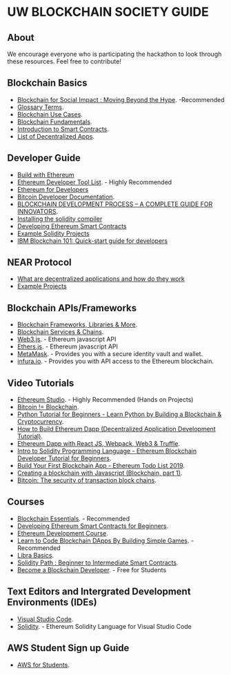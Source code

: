 # UW BLOCKCHAIN SOCIETY GUIDE 

## About 
We encourage everyone who is participating the hackathon to look through these resources. Feel free to contribute!

## Blockchain Basics
* [Blockchain for Social Impact : Moving Beyond the Hype](https://www.gsb.stanford.edu/sites/gsb/files/publication-pdf/study-blockchain-impact-moving-beyond-hype.pdf). -Recommended
* [Glossary Terms](https://bitcoin.org/en/vocabulary#address).
* [Blockchain Use Cases](https://www.mckinsey.com/business-functions/mckinsey-digital/our-insights/blockchain-beyond-the-hype-what-is-the-strategic-business-value).
* [Blockchain Fundamentals](https://www.notion.so/Resources-to-get-started-3f85419cb7d9469a993af374f835d773).
* [Introduction to Smart Contracts](https://solidity.readthedocs.io/en/develop/introduction-to-smart-contracts.html).
* [List of Decentralized Apps](https://www.stateofthedapps.com/).



## Developer Guide
* [Build with Ethereum](https://ethereum.org/build/)
* [Ethereum Developer Tool List](https://github.com/ConsenSys/ethereum-developer-tools-list). - Highly Recommended
* [Ethereum for Developers](https://ethereum.org/developers/#getting-started)
* [Bitcoin Developer Documentation](https://bitcoin.org/en/developer-documentation).
* [BLOCKCHAIN DEVELOPMENT PROCESS – A COMPLETE GUIDE FOR INNOVATORS](https://www.leewayhertz.com/guide-to-blockchain-development-process/).
* [Installing the solidity compiler](https://solidity.readthedocs.io/en/v0.5.3/installing-solidity.html)
* [Developing Ethereum Smart Contracts](https://solidity.readthedocs.io/en/develop/)
* [Example Solidity Projects](https://solidity.readthedocs.io/en/latest/solidity-by-example.html#micropayment-channel)
* [IBM Blockchain 101: Quick-start guide for developers](https://developer.ibm.com/technologies/blockchain/tutorials/cl-ibm-blockchain-101-quick-start-guide-for-developers-bluemix-trs/)

## NEAR Protocol
* [What are decentralized applications and how do they work](https://examples.nearprotocol.com/)
* [Example Projects](https://examples.nearprotocol.com/)

## Blockchain APIs/Frameworks
* [Blockchain Frameworks,
Libraries & More](https://www.codementor.io/learn/blockchain/development-tools).
* [Blockchain Services & Chains](https://www.codementor.io/learn/blockchain/services-apps-chains).
* [Web3.js](https://github.com/ethereum/web3.js/). -  Ethereum javascript API
* [Ethers.js](https://github.com/ethers-io/ethers.js/). -  Ethereum javascript API
* [MetaMask](https://metamask.io/). -  Provides you with a secure identity vault and wallet. 
* [infura.io](https://infura.io/). -  Provides you with API access to the Ethereum blockchain. 


## Video Tutorials
* [Ethereum Studio](https://studio.ethereum.org/). - Highly Recommended (Hands on Projects)
* [Bitcoin != Blockchain](https://youtu.be/93E_GzvpMA0).
* [Python Tutorial for Beginners - Learn Python by Building a Blockchain & Cryptocurrency](https://www.youtube.com/watch?v=KARxDX5DTgY).
* [How to Build Ethereum Dapp (Decentralized Application Development Tutorial)](https://www.youtube.com/watch?v=3681ZYbDSSk).
* [Ethereum Dapp with React JS, Webpack, Web3 & Truffle](https://www.youtube.com/watch?v=qlJ3cs7o2DE).
* [Intro to Solidity Programming Language - Ethereum Blockchain Developer Tutorial for Beginners](https://www.youtube.com/watch?v=MnSmc7Hto2k).
* [Build Your First Blockchain App - Ethereum Todo List 2019](https://www.youtube.com/watch?v=rzvk2kdjr2I).
* [Creating a blockchain with Javascript (Blockchain, part 1)](https://www.youtube.com/watch?v=zVqczFZr124).
* [Bitcoin: The security of transaction block chains](https://www.khanacademy.org/economics-finance-domain/core-finance/money-and-banking/bitcoin/v/bitcoin-security-of-transaction-block-chains).

## Courses
* [Blockchain Essentials](https://cognitiveclass.ai/courses/blockchain-course). - Recommended
* [Developing Ethereum Smart Contracts for Beginners](https://coursetro.com/courses/20/Developing-Ethereum-Smart-Contracts-for-Beginners).
* [Ethereum Development Course](https://www.udemy.com/course/ethereum-development-course-blockchain-at-berkeley/).
* [Learn to Code Blockchain DApps By Building Simple Games](https://cryptozombies.io/). - Recommended
* [Libra Basics](https://cryptozombies.io/en/lesson/12).
* [Solidity Path : Beginner to Intermediate Smart Contracts](https://cryptozombies.io/en/course/).
* [Become a Blockchain Developer](https://www.educative.io/courses/hands-on-blockchain-hyperledger-fabric). - Free for Students 


## Text Editors and Intergrated Development Environments (IDEs)
* [Visual Studio Code](https://code.visualstudio.com/).
* [Solidity](https://marketplace.visualstudio.com/items?itemName=JuanBlanco.solidity). - Ethereum Solidity Language for Visual Studio Code

## AWS Student Sign up Guide
* [AWS for Students](https://wordpressua.uark.edu/blockchain-hackathon/files/2018/09/AWS-Student-Onboarding-Doc-1ln47cz.pdf).
